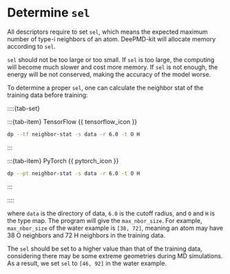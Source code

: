# Determine `sel`

All descriptors require to set `sel`, which means the expected maximum number of type-i neighbors of an atom. DeePMD-kit will allocate memory according to `sel`.

`sel` should not be too large or too small. If `sel` is too large, the computing will become much slower and cost more memory. If `sel` is not enough, the energy will be not conserved, making the accuracy of the model worse.

To determine a proper `sel`, one can calculate the neighbor stat of the training data before training:

::::{tab-set}

:::{tab-item} TensorFlow {{ tensorflow_icon }}

```sh
dp --tf neighbor-stat -s data -r 6.0 -t O H
```

:::

:::{tab-item} PyTorch {{ pytorch_icon }}

```sh
dp --pt neighbor-stat -s data -r 6.0 -t O H
```

:::

::::

where `data` is the directory of data, `6.0` is the cutoff radius, and `O` and `H` is the type map. The program will give the `max_nbor_size`. For example, `max_nbor_size` of the water example is `[38, 72]`, meaning an atom may have 38 O neighbors and 72 H neighbors in the training data.

The `sel` should be set to a higher value than that of the training data, considering there may be some extreme geometries during MD simulations. As a result, we set `sel` to `[46, 92]` in the water example.
